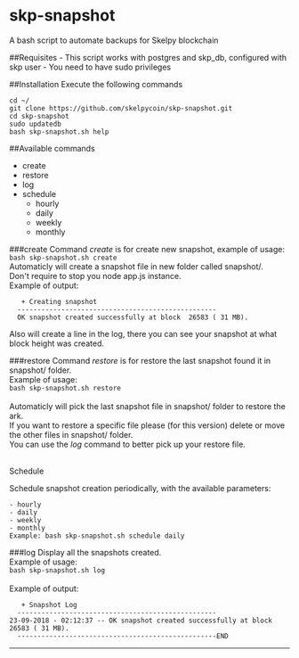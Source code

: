 # skp-snapshot
A bash script to automate backups for Skelpy blockchain

##Requisites
    - This script works with postgres and skp_db, configured with skp user
    - You need to have sudo privileges

##Installation
Execute the following commands
```
cd ~/
git clone https://github.com/skelpycoin/skp-snapshot.git
cd skp-snapshot
sudo updatedb
bash skp-snapshot.sh help
```
##Available commands

  - create
- restore
- log
- schedule
	- hourly
	- daily
	- weekly
	- monthly
    
###create
Command _create_ is for create new snapshot, example of usage:<br>
`bash skp-snapshot.sh create`<br>
Automaticly will create a snapshot file in new folder called snapshot/.<br>
Don't require to stop you node app.js instance.<br>
Example of output:<br>
```
   + Creating snapshot                                
  -------------------------------------------------- 
  OK snapshot created successfully at block  26583 ( 31 MB).
```
Also will create a line in the log, there you can see your snapshot at what block height was created.<br>

###restore
Command _restore_ is for restore the last snapshot found it in snapshot/ folder.<br>
Example of usage:<br>
`bash skp-snapshot.sh restore`<br>
<br>
Automaticly will pick the last snapshot file in snapshot/ folder to restore the ark.<br>
If you want to restore a specific file please (for this version) delete or move the other files in snapshot/ folder.<br>
You can use the _log_ command to better pick up your restore file.<br>
<br>

Schedule

Schedule snapshot creation periodically, with the available parameters:
```
- hourly
- daily
- weekly
- monthly
Example: bash skp-snapshot.sh schedule daily 
```




###log
Display all the snapshots created. <br>
Example of usage:<br>
`bash skp-snapshot.sh log`<br>
<br>
Example of output:<br>
```
   + Snapshot Log                                                                  
  --------------------------------------------------                               
23-09-2018 - 02:12:37 -- OK snapshot created successfully at block  26583 ( 31 MB). 
  --------------------------------------------------END                            
```
-------------------------------------------------------------
